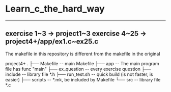 # Learn_c_the_hard_way

-----------------------
exercise 1~3 -> project1~3
exercise 4~25 -> project4+/app/ex1.c~ex25.c
-----------------------
The makefile in this repository is different from the makefile in the original

project4+
.
├── Makefile                -- main Makefile
├── app                     -- The main program file has func "main"
├── ex_question             -- every exercise question
├── include                 -- library file *.h
├── run_test.sh             -- quick build (is not faster, is easier)
├── scripts                 -- *.mk, be included by Makefile
└── src                     -- library file *.c